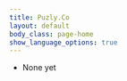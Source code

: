 ```yaml
---
title: Puzly.Co
layout: default
body_class: page-home
show_language_options: true
---
```



<section class="section section-single">

  <ul class="main-list">
    <li>None yet</li>
  </ul>

</section>